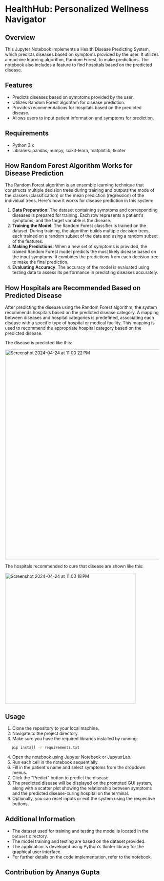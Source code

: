 # HealthHub: Personalized Wellness Navigator

## Overview
This Jupyter Notebook implements a Health Disease Predicting System, which predicts diseases based on symptoms provided by the user. It utilizes a machine learning algorithm, Random Forest, to make predictions. The notebook also includes a feature to find hospitals based on the predicted disease.

## Features
- Predicts diseases based on symptoms provided by the user.
- Utilizes Random Forest algorithm for disease prediction.
- Provides recommendations for hospitals based on the predicted disease.
- Allows users to input patient information and symptoms for prediction.

## Requirements
- Python 3.x
- Libraries: pandas, numpy, scikit-learn, matplotlib, tkinter

## How Random Forest Algorithm Works for Disease Prediction
The Random Forest algorithm is an ensemble learning technique that constructs multiple decision trees during training and outputs the mode of the classes (classification) or the mean prediction (regression) of the individual trees. Here's how it works for disease prediction in this system:
1. **Data Preparation**: The dataset containing symptoms and corresponding diseases is prepared for training. Each row represents a patient's symptoms, and the target variable is the disease.
2. **Training the Model**: The Random Forest classifier is trained on the dataset. During training, the algorithm builds multiple decision trees, each trained on a random subset of the data and using a random subset of the features.
3. **Making Predictions**: When a new set of symptoms is provided, the trained Random Forest model predicts the most likely disease based on the input symptoms. It combines the predictions from each decision tree to make the final prediction.
4. **Evaluating Accuracy**: The accuracy of the model is evaluated using testing data to assess its performance in predicting diseases accurately.

## How Hospitals are Recommended Based on Predicted Disease
After predicting the disease using the Random Forest algorithm, the system recommends hospitals based on the predicted disease category. A mapping between diseases and hospital categories is predefined, associating each disease with a specific type of hospital or medical facility. This mapping is used to recommend the appropriate hospital category based on the predicted disease.

The disease is predicted like this:

<img width="686" alt="Screenshot 2024-04-24 at 11 00 22 PM" src="https://github.com/Ana4506/HealthHub/assets/89125989/7c4a9815-fad1-47b1-a4f2-e532ab447733">


The hospitals recommended to cure that disease are shown like this:

<img width="427" alt="Screenshot 2024-04-24 at 11 03 18 PM" src="https://github.com/Ana4506/HealthHub/assets/89125989/3aed7f35-f859-4d4b-bad6-8e3174eeee78">


## Usage
1. Clone the repository to your local machine.
2. Navigate to the project directory.
3. Make sure you have the required libraries installed by running:
```bash
   pip install -r requirements.txt
```
4. Open the notebook using Jupyter Notebook or JupyterLab.
5. Run each cell in the notebook sequentially.
6. Fill in the patient's name and select symptoms from the dropdown menus.
7. Click the "Predict" button to predict the disease.
8. The predicted disease will be displayed on the prompted GUI system, along with a scatter plot showing the relationship between symptoms and the predicted disease-curing hospital on the terminal.
9. Optionally, you can reset inputs or exit the system using the respective buttons.

## Additional Information
- The dataset used for training and testing the model is located in the `Dataset` directory.
- The model training and testing are based on the dataset provided.
- The application is developed using Python's tkinter library for the graphical user interface.
- For further details on the code implementation, refer to the notebook.

## Contribution by Ananya Gupta 
